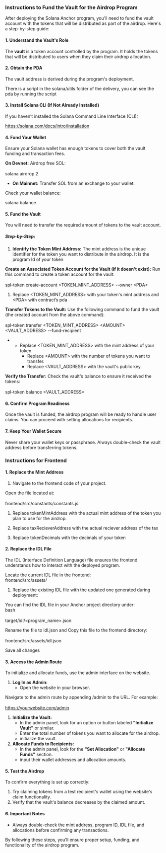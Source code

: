 ### **Instructions to Fund the Vault for the Airdrop Program**

After deploying the Solana Anchor program, you'll need to fund the vault account with the tokens that will be distributed as part of the airdrop. Here's a step-by-step guide:

#### **1\. Understand the Vault's Role**

The **vault** is a token account controlled by the program. It holds the tokens that will be distributed to users when they claim their airdrop allocation.

#### **2\. Obtain the PDA**

The vault address is derived during the program's deployment.

There is a script in the solana/utils folder of the delivery, you can see the pda by running the script

#### **3\. Install Solana CLI (If Not Already Installed)**

If you haven’t installed the Solana Command Line Interface (CLI):

<https://solana.com/docs/intro/installation>

#### **4\. Fund Your Wallet**

Ensure your Solana wallet has enough tokens to cover both the vault funding and transaction fees.

**On Devnet:** Airdrop free SOL:  
<br/>solana airdrop 2

- **On Mainnet:** Transfer SOL from an exchange to your wallet.

Check your wallet balance:

solana balance

#### **5\. Fund the Vault**

You will need to transfer the required amount of tokens to the vault account.

##### **Step-by-Step:**

1. **Identify the Token Mint Address:** The mint address is the unique identifier for the token you want to distribute in the airdrop. It is the program Id of your token

**Create an Associated Token Account for the Vault (if it doesn't exist):** Run this command to create a token account for the vault:  
<br/>spl-token create-account &lt;TOKEN_MINT_ADDRESS&gt; --owner &lt;PDA&gt;

1. Replace &lt;TOKEN_MINT_ADDRESS&gt; with your token's mint address and &lt;PDA&gt; with contract’s pda

**Transfer Tokens to the Vault:** Use the following command to fund the vault (the created account from the above command):  
<br/>spl-token transfer &lt;TOKEN_MINT_ADDRESS&gt; &lt;AMOUNT&gt; &lt;VAULT_ADDRESS&gt; --fund-recipient

- - Replace &lt;TOKEN_MINT_ADDRESS&gt; with the mint address of your token.
    - Replace &lt;AMOUNT&gt; with the number of tokens you want to transfer.
    - Replace &lt;VAULT_ADDRESS&gt; with the vault's public key.

**Verify the Transfer:** Check the vault's balance to ensure it received the tokens:  
<br/>spl-token balance &lt;VAULT_ADDRESS&gt;

#### **6\. Confirm Program Readiness**

Once the vault is funded, the airdrop program will be ready to handle user claims. You can proceed with setting allocations for recipients.

#### **7\. Keep Your Wallet Secure**

Never share your wallet keys or passphrase. Always double-check the vault address before transferring tokens.

###

###

### **Instructions for Frontend**

#### **1\. Replace the Mint Address**

1. Navigate to the frontend code of your project.

Open the file located at:  
<br/>frontend/src/constants/constants.js

1. Replace tokenMintAddress with the actual mint address of the token you plan to use for the airdrop.  

2. Replace taxRecieverAddress with the actual reciever address of the tax
3. Replace tokenDecimals with the decimals of your token

#### **2\. Replace the IDL File**

The IDL (Interface Definition Language) file ensures the frontend understands how to interact with the deployed program.

Locate the current IDL file in the frontend:  
frontend/src/assets/

1. Replace the existing IDL file with the updated one generated during deployment:

You can find the IDL file in your Anchor project directory under:  
bash  
<br/>target/idl/&lt;program_name&gt;.json

Rename the file to idl.json and Copy this file to the frontend directory:  
<br/>frontend/src/assets/idl.json

Save all changes

#### **3\. Access the Admin Route**

To initialize and allocate funds, use the admin interface on the website.

1. **Log In as Admin:**
    - Open the website in your browser.

Navigate to the admin route by appending /admin to the URL. For example:  
<br/><https://yourwebsite.com/admin>

1. **Initialize the Vault:**
    - In the admin panel, look for an option or button labeled **"Initialize Vault"** or similar.
    - Enter the total number of tokens you want to allocate for the airdrop.
    - initialize the vault.
2. **Allocate Funds to Recipients:**
    - In the admin panel, look for the **"Set Allocation"** or **"Allocate Funds"** section.
    - input their wallet addresses and allocation amounts.

#### **5\. Test the Airdrop**

To confirm everything is set up correctly:

1. Try claiming tokens from a test recipient's wallet using the website's claim functionality.
2. Verify that the vault's balance decreases by the claimed amount.

#### **6\. Important Notes**

- Always double-check the mint address, program ID, IDL file, and allocations before confirming any transactions.

By following these steps, you’ll ensure proper setup, funding, and functionality of the airdrop program.